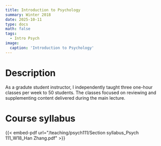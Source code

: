 ```yaml
---
title: Introduction to Psychology
summary: Winter 2018
date: 2025-10-11
type: docs
math: false
tags:
  - Intro Psych
image:
  caption: 'Introduction to Psychology'
---
```

# Description

As a gradute student instructor, I independently taught three one-hour classes per week to 50 students. The classes focused on reviewing and supplementing content delivered during the main lecture. 

# Course syllabus

{{< embed-pdf url="/teaching/psych111/Section syllabus_Psych 111_W18_Han Zhang.pdf" >}}
